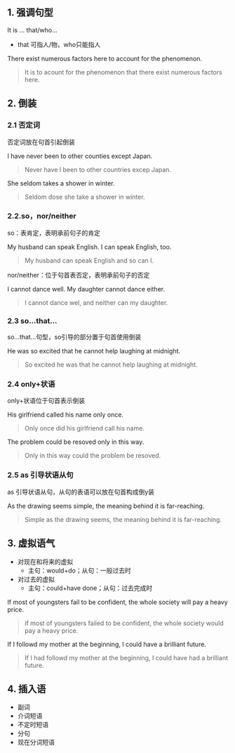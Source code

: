 ## 1. 强调句型

It is ... that/who...

- that 可指人/物，who只能指人



There exist numerous factors here to account for the phenomenon.

> It is to acount for the phenomenon that there exist numerous factors here.



## 2. 倒装

### 2.1 否定词

否定词放在句首引起倒装

I have never been to other counties except Japan.

> Never have I been to other countries excep Japan.

She seldom takes a shower in winter.

> Seldom dose she take a shower in winter.



### 2.2.so，nor/neither

so：表肯定，表明承前句子的肯定

My husband can speak English. I can speak English, too.

> My husband can speak English and so can I.



nor/neither：位于句首表否定，表明承前句子的否定

I cannot dance well. My daughter cannot dance either.

> I cannot dance wel, and neither can my daughter.



### 2.3 so...that...

so...that...句型，so引导的部分置于句首使用倒装

He was so excited that he cannot help laughing at midnight.

> So excited he was that he cannot help laughing at midnight.



### 2.4 only+状语

only+状语位于句首表示倒装

His girlfriend called his name only once.

> Only once did his girlfriend call his name.

The problem could be resoved only in this way.

> Only in this way could the problem be resoved.



### 2.5 as 引导状语从句

as 引导状语从句，从句的表语可以放在句首构成倒y装

As the drawing seems simple, the meaning behind it is far-reaching.

> Simple as the drawing seems, the meaning behind it is far-reaching.



## 3. 虚拟语气

- 对现在和将来的虚拟
  - 主句：would+do；从句：一般过去时
- 对过去的虚拟
  - 主句：could+have done；从句：过去完成时

If most of youngsters fail to be confident, the whole society will pay a heavy price.

> if most of youngsters failed to be confident, the whole society would pay a heavy price.

If I followd my mother at the beginning, I could have a brilliant future.

> If I had followd my mother at the beginning, I could have had a brilliant future. 



## 4. 插入语

- 副词
- 介词短语
- 不定时短语
- 分句
- 现在分词短语





